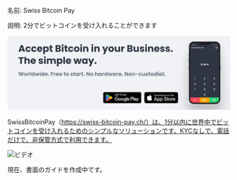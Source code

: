 名前: Swiss Bitcoin Pay

説明: 2分でビットコインを受け入れることができます

![カバー](assets/cover.jpeg)

SwissBitcoinPay（https://swiss-bitcoin-pay.ch/）は、1分以内に世界中でビットコインを受け入れるためのシンプルなソリューションです。KYCなしで、電話だけで、非保管方式で利用できます。

![ビデオ](https://youtu.be/_yAyJReq3Dg)

現在、書面のガイドを作成中です。